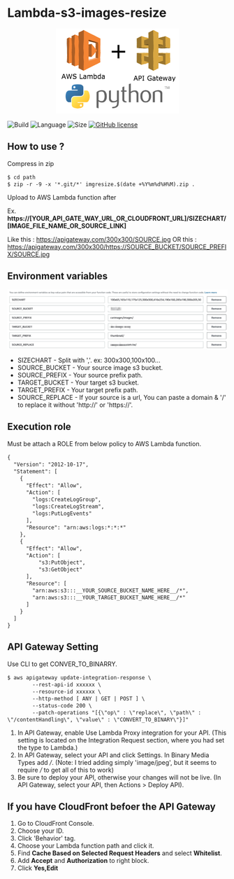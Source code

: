 # Lambda-s3-images-resize

<!-- English | [繁體中文](./README.zh-TW.md) -->

<p align="center">
  <a href="#">
    <img src="./logo.png">
  </a>
</p>

![Build](https://img.shields.io/badge/Build-success-green)
![Language](https://img.shields.io/badge/python-3.6-blue)
![Size](https://img.shields.io/badge/size-5.5MB-lightgrey)
[![GitHub license](https://img.shields.io/github/license/DabaoHuang/Lambda-s3-images-resize.svg)](https://github.com/DabaoHuang/Lambda-s3-images-resize/blob/master/LICENSE)

## How to use ? 
Compress in zip
```
$ cd path
$ zip -r -9 -x '*.git/*' imgresize.$(date +%Y%m%d%H%M).zip .
```
Upload to AWS Lambda function after

Ex. **https://[YOUR_API_GATE_WAY_URL_OR_CLOUDFRONT_URL]/SIZECHART/[IMAGE_FILE_NAME_OR_SOURCE_LINK]**

Like this : https://apigateway.com/300x300/SOURCE.jpg
OR this : https://apigateway.com/300x300/https://SOURCE_BUCKET/SOURCE_PREFIX/SOURCE.jpg

## Environment variables
![Environment variables](./Environment.jpg)
 - SIZECHART - Split with ','. ex: 300x300,100x100...
 - SOURCE_BUCKET - Your source image s3 bucket.
 - SOURCE_PREFIX - Your source prefix path.
 - TARGET_BUCKET - Your target s3 bucket.
 - TARGET_PREFIX - Your target prefix path.
 - SOURCE_REPLACE - If your source is a url, You can paste a domain & '/' to replace it without 'http://' or 'https://'.

## Execution role
Must be attach a ROLE from below policy to AWS Lambda function.
```
{
  "Version": "2012-10-17",
  "Statement": [
    {
      "Effect": "Allow",
      "Action": [
        "logs:CreateLogGroup",
        "logs:CreateLogStream",
        "logs:PutLogEvents"
      ],
      "Resource": "arn:aws:logs:*:*:*"
    },
    {
      "Effect": "Allow",
      "Action": [
          "s3:PutObject",
          "s3:GetObject"
      ],
      "Resource": [
        "arn:aws:s3:::__YOUR_SOURCE_BUCKET_NAME_HERE__/*",
        "arn:aws:s3:::__YOUR_TARGET_BUCKET_NAME_HERE__/*"
      ]
    }
  ]
}
```

## API Gateway Setting

Use CLI to get CONVER_TO_BINARRY.
```
$ aws apigateway update-integration-response \
        --rest-api-id xxxxxx \
        --resource-id xxxxxx \
        --http-method [ ANY | GET | POST ] \
        --status-code 200 \
        --patch-operations "[{\"op\" : \"replace\", \"path\" : \"/contentHandling\", \"value\" : \"CONVERT_TO_BINARY\"}]"
```
  1. In API Gateway, enable Use Lambda Proxy integration for your API. (This setting is located on the Integration Request section, where you had set the type to Lambda.)
  2. In API Gateway, select your API and click Settings. In Binary Media Types add */*. (Note: I tried adding simply 'image/jpeg', but it seems to require */* to get all of this to work)
  3. Be sure to deploy your API, otherwise your changes will not be live. (In API Gateway, select your API, then Actions > Deploy API).

## If you have CloudFront befoer the API Gateway

  1. Go to CloudFront Console.
  2. Choose your ID.
  3. Click 'Behavior' tag.
  4. Choose your Lambda function path and click it.
  5. Find **Cache Based on Selected Request Headers** and select **Whitelist**.
  6. Add **Accept** and **Authorization** to right block.
  7. Click **Yes,Edit**